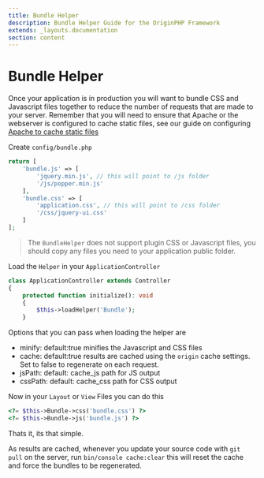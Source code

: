 ```yaml
---
title: Bundle Helper
description: Bundle Helper Guide for the OriginPHP Framework
extends: _layouts.documentation
section: content
---
```

# Bundle Helper

Once your application is in production you will want to bundle CSS and Javascript files together to reduce the number of requests that are made to your server. Remember that you will need to ensure that Apache or the webserver is configured to cache static files, see our guide on configuring [Apache to cache static files](/docs/development/deployment)

Create `config/bundle.php`

```php
return [
    'bundle.js' => [
        'jquery.min.js', // this will point to /js folder
        '/js/popper.min.js'
    ],
    'bundle.css' => [
        'application.css', // this will point to /css folder
        '/css/jquery-ui.css'
    ]
];
```

> The `BundleHelper` does not support plugin CSS or Javascript files, you should copy any files you need to your application public folder.

Load the `Helper` in your `ApplicationController`

```php
class ApplicationController extends Controller
{
    protected function initialize(): void
    {
        $this->loadHelper('Bundle');
    }
```

Options that you can pass when loading the helper are

- minify: default:true minifies the Javascript and CSS files
- cache: default:true results are cached using the `origin` cache settings. Set to false to regenerate on each request.
- jsPath: default: cache_js path for JS output
- cssPath: default: cache_css path for CSS output

Now in your `Layout` or `View` Files you can do this

```php
<?= $this->Bundle->css('bundle.css') ?>
<?= $this->Bundle->js('bundle.js') ?>
```

Thats it, its that simple. 

As results are cached, whenever you update your source code with `git pull` on the server, run `bin/console cache:clear` this will reset the cache and force the bundles to be regenerated.